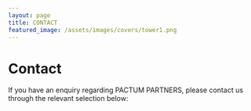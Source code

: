 ```yaml
---
layout: page
title: CONTACT 
featured_image: /assets/images/covers/tower1.png
---
```


# Contact

If you have an enquiry regarding PACTUM PARTNERS, please contact us through the relevant selection below:
<!-- Calendly inline widget begin -->
<div class="calendly-inline-widget" data-url="https://calendly.com/calvoelhauge?hide_landing_page_details=1&text_color=4e4e4e" style="min-width:320px;height:630px;"></div>
<script type="text/javascript" src="https://assets.calendly.com/assets/external/widget.js" async></script>
<!-- Calendly inline widget end -->
